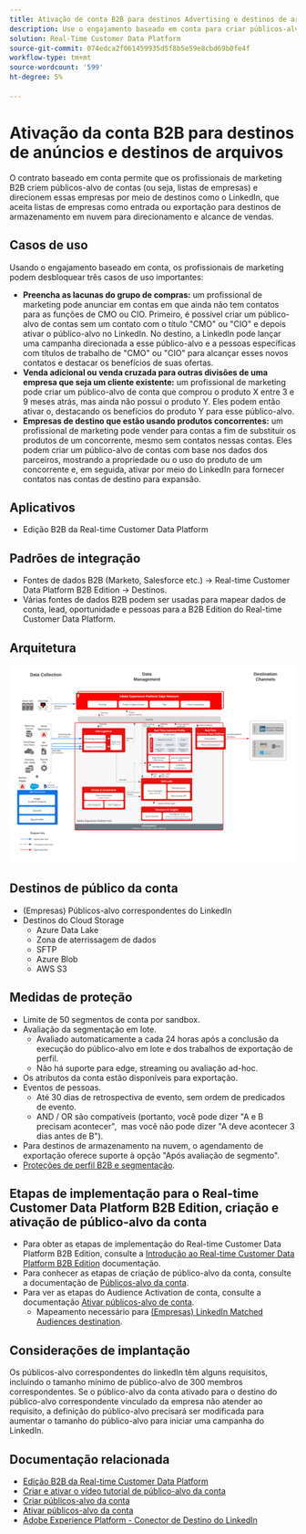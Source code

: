 ```yaml
---
title: Ativação de conta B2B para destinos Advertising e destinos de arquivos
description: Use o engajamento baseado em conta para criar públicos-alvo e direcioná-los por meio de destinos.
solution: Real-Time Customer Data Platform
source-git-commit: 074edca2f061459935d5f8b5e59e8cbd69b0fe4f
workflow-type: tm+mt
source-wordcount: '599'
ht-degree: 5%

---
```


# Ativação da conta B2B para destinos de anúncios e destinos de arquivos

O contrato baseado em conta permite que os profissionais de marketing B2B criem públicos-alvo de contas (ou seja, listas de empresas) e direcionem essas empresas por meio de destinos como o LinkedIn, que aceita listas de empresas como entrada ou exportação para destinos de armazenamento em nuvem para direcionamento e alcance de vendas.

## Casos de uso

Usando o engajamento baseado em conta, os profissionais de marketing podem desbloquear três casos de uso importantes:

* **Preencha as lacunas do grupo de compras:** um profissional de marketing pode anunciar em contas em que ainda não tem contatos para as funções de CMO ou CIO. Primeiro, é possível criar um público-alvo de contas sem um contato com o título &quot;CMO&quot; ou &quot;CIO&quot; e depois ativar o público-alvo no LinkedIn. No destino, a LinkedIn pode lançar uma campanha direcionada a esse público-alvo e a pessoas específicas com títulos de trabalho de &quot;CMO&quot; ou &quot;CIO&quot; para alcançar esses novos contatos e destacar os benefícios de suas ofertas.
* **Venda adicional ou venda cruzada para outras divisões de uma empresa que seja um cliente existente:** um profissional de marketing pode criar um público-alvo de conta que comprou o produto X entre 3 e 9 meses atrás, mas ainda não possui o produto Y. Eles podem então ativar o, destacando os benefícios do produto Y para esse público-alvo.
* **Empresas de destino que estão usando produtos concorrentes:** um profissional de marketing pode vender para contas a fim de substituir os produtos de um concorrente, mesmo sem contatos nessas contas. Eles podem criar um público-alvo de contas com base nos dados dos parceiros, mostrando a propriedade ou o uso do produto de um concorrente e, em seguida, ativar por meio do LinkedIn para fornecer contatos nas contas de destino para expansão.

## Aplicativos

* Edição B2B da Real-time Customer Data Platform

## Padrões de integração

* Fontes de dados B2B (Marketo, Salesforce etc.) -> Real-time Customer Data Platform B2B Edition -> Destinos.
* Várias fontes de dados B2B podem ser usadas para mapear dados de conta, lead, oportunidade e pessoas para a B2B Edition do Real-time Customer Data Platform.

## Arquitetura

![Arquitetura de referência para o Blueprint do Audience Activation da conta B2B](assets/b2b-blueprint-account-audience-activation.png)

## Destinos de público da conta

* (Empresas) Públicos-alvo correspondentes do LinkedIn
* Destinos do Cloud Storage
   * Azure Data Lake
   * Zona de aterrissagem de dados
   * SFTP
   * Azure Blob
   * AWS S3

## Medidas de proteção

* Limite de 50 segmentos de conta por sandbox.
* Avaliação da segmentação em lote.
   * Avaliado automaticamente a cada 24 horas após a conclusão da execução do público-alvo em lote e dos trabalhos de exportação de perfil.
   * Não há suporte para edge, streaming ou avaliação ad-hoc.
* Os atributos da conta estão disponíveis para exportação.
* Eventos de pessoas.
   * Até 30 dias de retrospectiva de evento, sem ordem de predicados de evento.
   * AND / OR são compatíveis (portanto, você pode dizer &quot;A e B precisam acontecer&quot;,  mas você não pode dizer &quot;A deve acontecer 3 dias antes de B&quot;).
* Para destinos de armazenamento na nuvem, o agendamento de exportação oferece suporte à opção &quot;Após avaliação de segmento&quot;.
* [Proteções de perfil B2B e segmentação](https://experienceleague.adobe.com/en/docs/experience-platform/rtcdp/intro/rtcdpb2b-intro/b2b-guardrails).

## Etapas de implementação para o Real-time Customer Data Platform B2B Edition, criação e ativação de público-alvo da conta

* Para obter as etapas de implementação do Real-time Customer Data Platform B2B Edition, consulte a [Introdução ao Real-time Customer Data Platform B2B Edition](https://experienceleague.adobe.com/en/docs/experience-platform/rtcdp/intro/rtcdpb2b-intro/b2b-tutorial) documentação.
* Para conhecer as etapas de criação de público-alvo da conta, consulte a documentação de [Públicos-alvo da conta](https://experienceleague.adobe.com/en/docs/experience-platform/segmentation/ui/account-audiences).
* Para ver as etapas do Audience Activation de conta, consulte a documentação [Ativar públicos-alvo de conta](https://experienceleague.adobe.com/en/docs/experience-platform/destinations/ui/activate/activate-account-audiences).
   * Mapeamento necessário para [(Empresas) LinkedIn Matched Audiences destination](https://experienceleague.adobe.com/en/docs/experience-platform/destinations/ui/activate/activate-account-audiences#required-mappings).

## Considerações de implantação

Os públicos-alvo correspondentes do linkedIn têm alguns requisitos, incluindo o tamanho mínimo de público-alvo de 300 membros correspondentes. Se o público-alvo da conta ativado para o destino do público-alvo correspondente vinculado da empresa não atender ao requisito, a definição do público-alvo precisará ser modificada para aumentar o tamanho do público-alvo para iniciar uma campanha do LinkedIn.

## Documentação relacionada

* [Edição B2B da Real-time Customer Data Platform](https://experienceleague.adobe.com/en/docs/experience-platform/rtcdp/intro/rtcdpb2b-intro/b2b-overview)
* [Criar e ativar o vídeo tutorial de público-alvo da conta](https://experienceleague.adobe.com/pt-br/docs/platform-learn/tutorials/audiences/create-audiences-with-b2b-data)
* [Criar públicos-alvo da conta](https://experienceleague.adobe.com/en/docs/experience-platform/segmentation/ui/account-audiences)
* [Ativar públicos-alvo da conta](https://experienceleague.adobe.com/en/docs/experience-platform/destinations/ui/activate/activate-account-audiences)
* [Adobe Experience Platform - Conector de Destino do LinkedIn](https://experienceleague.adobe.com/en/docs/experience-platform/destinations/catalog/social/linkedin)
